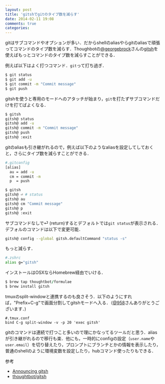 ```yaml
---
layout: post
title: 'gitshでgitのタイプ数を減らす'
date: 2014-02-11 19:08
comments: true
categories: 
---
```


gitはサブコマンドやオプションが多い．だからshellのaliasやらgitのaliasで頑張ってコマンドのタイプ数を減らす．Thoughbotの[@georgebrock](https://twitter.com/georgebrock)さんの[gitsh](https://github.com/thoughtbot/gitsh)を使えばもっとコマンドのタイプ数を減らすことができる．

例えば以下はよく打つコマンド．`git`って打ち過ぎ．

```bash
$ git status
$ git add -u
$ git commit -m "Commit message"
$ git push
```

gitshを使うと専用のモードへのアタッチが始まり，`git`を打たずサブコマンドだけを打てばよくなる．

```bash
$ gitsh
gitsh@ status
gitsh@ add -u
gitsh@ commit -m "Commit message"
gitsh@ push
gitsh@ :exit
```

gitのaliasも引き継がれるので，例えば以下のようなaliasを設定してしておくと，さらにタイプ数を減らすことができる．

```bash
#.gitconfig
[alias]
  au = add -u
  cm = commit -m
  p  = push
```

```bash
$ gitsh
gitsh@ ⏎ # status
gitsh@ au
gitsh@ cm "Commit message"
gitsh@ p
gitsh@ :exit
```

サブコマンドなしで⏎ (return)するとデフォルトでは`git status`が表示される．デフォルのコマンドは以下で変更可能．

```bash
gitsh@ config --global gitsh.defaultCommand "status -s"
```

もっと減らす．

```bash
#.zshrc
alias g="gitsh"
```

インストールはOSXならHomebrew経由でいける．

```ruby
$ brew tap thoughtbot/formulae
$ brew install gitsh
```

tmuxのsplit-windowと連携するのも良さそう．以下のようにすれば，"Prefix+C-g"で画面分割してgitshモードへ入る．（[@958](https://twitter.com/958)さんありがとうございます．)

```
#.tmux.conf
bind C-g split-window -v -p 20 'exec gitsh'
```

gitのコマンドは連続で打つこと多いので理にかなってるツールだと思う．aliasが引き継がれるので移行も楽．他にも，一時的にconfigの設定（`user.name`や`user.email`）を切り替えたり，プロンプトにブランチとかの情報を表示したり，普通のshellのように環境変数を設定したり，hubコマンド使ったりもできる．




参考

- [Announcing gitsh](http://robots.thoughtbot.com/announcing-gitsh)
- [thoughtbot/gitsh](https://github.com/thoughtbot/gitsh)

